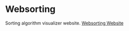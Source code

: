 # Websorting
Sorting algorithm visualizer website.
[Websorting Website](https://anonymouseyy.github.io/websorting/)